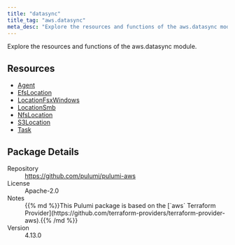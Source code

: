 ```yaml
---
title: "datasync"
title_tag: "aws.datasync"
meta_desc: "Explore the resources and functions of the aws.datasync module."
---
```


<!-- WARNING: this file was generated by Pulumi Docs Generator. -->
<!-- Do not edit by hand unless you're certain you know what you are doing! -->

Explore the resources and functions of the aws.datasync module.

<h2 id="resources">Resources</h2>
<ul class="api">
    <li><a href="agent" title="Agent"><span class="symbol resource"></span>Agent</a></li>
    <li><a href="efslocation" title="EfsLocation"><span class="symbol resource"></span>EfsLocation</a></li>
    <li><a href="locationfsxwindows" title="LocationFsxWindows"><span class="symbol resource"></span>LocationFsxWindows</a></li>
    <li><a href="locationsmb" title="LocationSmb"><span class="symbol resource"></span>LocationSmb</a></li>
    <li><a href="nfslocation" title="NfsLocation"><span class="symbol resource"></span>NfsLocation</a></li>
    <li><a href="s3location" title="S3Location"><span class="symbol resource"></span>S3Location</a></li>
    <li><a href="task" title="Task"><span class="symbol resource"></span>Task</a></li>
</ul>

<h2 id="package-details">Package Details</h2>
<dl class="package-details">
	<dt>Repository</dt>
	<dd><a href="https://github.com/pulumi/pulumi-aws">https://github.com/pulumi/pulumi-aws</a></dd>
	<dt>License</dt>
	<dd>Apache-2.0</dd>
	<dt>Notes</dt>
	<dd>{{% md %}}This Pulumi package is based on the [`aws` Terraform Provider](https://github.com/terraform-providers/terraform-provider-aws).{{% /md %}}</dd>
	<dt>Version</dt>
	<dd>4.13.0</dd>
</dl>

